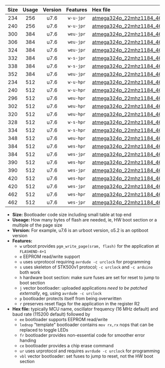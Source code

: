 |Size|Usage|Version|Features|Hex file|
|:-:|:-:|:-:|:-:|:--|
|234|256|u7.6|`w-u-jpr`|[atmega324p_22mhz1184_460800bps_ur_vbl.hex](https://raw.githubusercontent.com/stefanrueger/urboot/main/atmega324p_22mhz1184_460800bps_ur_vbl.hex)|
|240|256|u7.6|`w-u-jpr`|[atmega324p_22mhz1184_460800bps_lednop_ur_vbl.hex](https://raw.githubusercontent.com/stefanrueger/urboot/main/atmega324p_22mhz1184_460800bps_lednop_ur_vbl.hex)|
|300|384|u7.6|`weu-jpr`|[atmega324p_22mhz1184_460800bps_ee_ur_vbl.hex](https://raw.githubusercontent.com/stefanrueger/urboot/main/atmega324p_22mhz1184_460800bps_ee_ur_vbl.hex)|
|306|384|u7.6|`weu-jpr`|[atmega324p_22mhz1184_460800bps_ee_lednop_ur_vbl.hex](https://raw.githubusercontent.com/stefanrueger/urboot/main/atmega324p_22mhz1184_460800bps_ee_lednop_ur_vbl.hex)|
|324|384|u7.6|`weu-jpr`|[atmega324p_22mhz1184_460800bps_ee_lednop_fr_ur_vbl.hex](https://raw.githubusercontent.com/stefanrueger/urboot/main/atmega324p_22mhz1184_460800bps_ee_lednop_fr_ur_vbl.hex)|
|332|384|u7.6|`w-s-jpr`|[atmega324p_22mhz1184_460800bps_vbl.hex](https://raw.githubusercontent.com/stefanrueger/urboot/main/atmega324p_22mhz1184_460800bps_vbl.hex)|
|338|384|u7.6|`w-s-jpr`|[atmega324p_22mhz1184_460800bps_lednop_vbl.hex](https://raw.githubusercontent.com/stefanrueger/urboot/main/atmega324p_22mhz1184_460800bps_lednop_vbl.hex)|
|352|384|u7.6|`weu-jpr`|[atmega324p_22mhz1184_460800bps_ee_lednop_fr_ce_ur_vbl.hex](https://raw.githubusercontent.com/stefanrueger/urboot/main/atmega324p_22mhz1184_460800bps_ee_lednop_fr_ce_ur_vbl.hex)|
|234|512|u7.6|`w-u-hpr`|[atmega324p_22mhz1184_460800bps_ur.hex](https://raw.githubusercontent.com/stefanrueger/urboot/main/atmega324p_22mhz1184_460800bps_ur.hex)|
|240|512|u7.6|`w-u-hpr`|[atmega324p_22mhz1184_460800bps_lednop_ur.hex](https://raw.githubusercontent.com/stefanrueger/urboot/main/atmega324p_22mhz1184_460800bps_lednop_ur.hex)|
|296|512|u7.6|`weu-hpr`|[atmega324p_22mhz1184_460800bps_ee_ur.hex](https://raw.githubusercontent.com/stefanrueger/urboot/main/atmega324p_22mhz1184_460800bps_ee_ur.hex)|
|302|512|u7.6|`weu-hpr`|[atmega324p_22mhz1184_460800bps_ee_lednop_ur.hex](https://raw.githubusercontent.com/stefanrueger/urboot/main/atmega324p_22mhz1184_460800bps_ee_lednop_ur.hex)|
|320|512|u7.6|`weu-hpr`|[atmega324p_22mhz1184_460800bps_ee_lednop_fr_ur.hex](https://raw.githubusercontent.com/stefanrueger/urboot/main/atmega324p_22mhz1184_460800bps_ee_lednop_fr_ur.hex)|
|328|512|u7.6|`w-s-hpr`|[atmega324p_22mhz1184_460800bps.hex](https://raw.githubusercontent.com/stefanrueger/urboot/main/atmega324p_22mhz1184_460800bps.hex)|
|334|512|u7.6|`w-s-hpr`|[atmega324p_22mhz1184_460800bps_lednop.hex](https://raw.githubusercontent.com/stefanrueger/urboot/main/atmega324p_22mhz1184_460800bps_lednop.hex)|
|348|512|u7.6|`weu-hpr`|[atmega324p_22mhz1184_460800bps_ee_lednop_fr_ce_ur.hex](https://raw.githubusercontent.com/stefanrueger/urboot/main/atmega324p_22mhz1184_460800bps_ee_lednop_fr_ce_ur.hex)|
|384|512|u7.6|`wes-hpr`|[atmega324p_22mhz1184_460800bps_ee.hex](https://raw.githubusercontent.com/stefanrueger/urboot/main/atmega324p_22mhz1184_460800bps_ee.hex)|
|384|512|u7.6|`wes-jpr`|[atmega324p_22mhz1184_460800bps_ee_vbl.hex](https://raw.githubusercontent.com/stefanrueger/urboot/main/atmega324p_22mhz1184_460800bps_ee_vbl.hex)|
|390|512|u7.6|`wes-hpr`|[atmega324p_22mhz1184_460800bps_ee_lednop.hex](https://raw.githubusercontent.com/stefanrueger/urboot/main/atmega324p_22mhz1184_460800bps_ee_lednop.hex)|
|390|512|u7.6|`wes-jpr`|[atmega324p_22mhz1184_460800bps_ee_lednop_vbl.hex](https://raw.githubusercontent.com/stefanrueger/urboot/main/atmega324p_22mhz1184_460800bps_ee_lednop_vbl.hex)|
|420|512|u7.6|`wes-hpr`|[atmega324p_22mhz1184_460800bps_ee_lednop_fr.hex](https://raw.githubusercontent.com/stefanrueger/urboot/main/atmega324p_22mhz1184_460800bps_ee_lednop_fr.hex)|
|420|512|u7.6|`wes-jpr`|[atmega324p_22mhz1184_460800bps_ee_lednop_fr_vbl.hex](https://raw.githubusercontent.com/stefanrueger/urboot/main/atmega324p_22mhz1184_460800bps_ee_lednop_fr_vbl.hex)|
|462|512|u7.6|`wes-hpr`|[atmega324p_22mhz1184_460800bps_ee_lednop_fr_ce.hex](https://raw.githubusercontent.com/stefanrueger/urboot/main/atmega324p_22mhz1184_460800bps_ee_lednop_fr_ce.hex)|
|462|512|u7.6|`wes-jpr`|[atmega324p_22mhz1184_460800bps_ee_lednop_fr_ce_vbl.hex](https://raw.githubusercontent.com/stefanrueger/urboot/main/atmega324p_22mhz1184_460800bps_ee_lednop_fr_ce_vbl.hex)|

- **Size:** Bootloader code size including small table at top end
- **Useage:** How many bytes of flash are needed, ie, HW boot section or a multiple of the page size
- **Version:** For example, u7.6 is an urboot version, o5.2 is an optiboot version
- **Features:**
  + `w` urboot provides `pgm_write_page(sram, flash)` for the application at `FLASHEND-4+1`
  + `e` EEPROM read/write support
  + `u` uses urprotocol requiring `avrdude -c urclock` for programming
  + `s` uses skeleton of STK500v1 protocol; `-c urclock` and `-c arduino` both work
  + `h` hardware boot section: make sure fuses are set for reset to jump to boot section
  + `j` vector bootloader: uploaded applications *need to be patched externally*, eg, using `avrdude -c urclock`
  + `p` bootloader protects itself from being overwritten
  + `r` preserves reset flags for the application in the register R2
- **Hex file:** typically MCU name, oscillator frequency (16 MHz default) and baud rate (115200 default) followed by
  + `ee` bootloader supports EEPROM read/write
  + `lednop` "template" bootloader contains `mov rx,rx` nops that can be replaced to toggle LEDs
  + `fr` bootloader provides non-essential code for smoother error handing
  + `ce` bootloader provides a chip erase command
  + `ur` uses urprotocol and requires `avrdude -c urclock` for programming
  + `vbl` vector bootloader: set fuses to jump to reset, not the HW boot section
